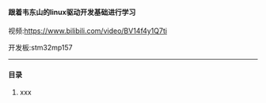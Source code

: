 #### 跟着韦东山的linux驱动开发基础进行学习
视频:https://www.bilibili.com/video/BV14f4y1Q7ti

开发板:stm32mp157

---

#### 目录
1. xxx


